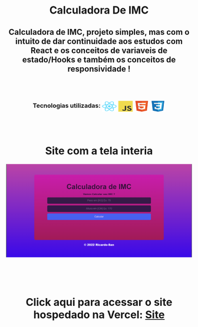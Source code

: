 <h1 align="center">Calculadora De IMC</h1>
<h2 align="center">Calculadora de IMC, projeto simples, mas com o intuito de dar continuidade aos estudos com React e os conceitos  de variaveis de estado/Hooks e também os conceitos de responsividade !</h2>

<br>
<br>

<div align="center">
    <h3>Tecnologias utilizadas: 
    <img align="center" alt="react" height="30" width="40" src="https://raw.githubusercontent.com/devicons/devicon/master/icons/react/react-original.svg">
    <img align="center" alt="JavaSript" height="30" width="40" src="https://raw.githubusercontent.com/devicons/devicon/master/icons/javascript/javascript-original.svg">
    <img align="center" alt="ricardo-HTML" height="30" width="40" src="https://raw.githubusercontent.com/devicons/devicon/master/icons/html5/html5-original.svg">
    <img align="center" alt="ricardo-CSS" height="30" width="40" src="https://raw.githubusercontent.com/devicons/devicon/master/icons/css3/css3-original.svg"></h3>
</div>

<br>
<br>



<div>
    <h1 align="center">Site com a tela interia</h1>
    <img src="./img-readme/IMG1.png" alt="Imagem da Front Page">
</div>

##
<br>
<br>
<div align="center">
  <h1>Click aqui para acessar o site hospedado na Vercel: <a href="https://calculadora-imc-9mcb5tmta-ricardosantanaevangelista.vercel.app">Site</a></h1>
  
</div>
  
